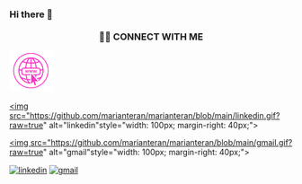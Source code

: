 ### Hi there 👋

<!--
**marianteran/marianteran** is a ✨ _special_ ✨ repository because its `README.md` (this file) appears on your GitHub profile.

Here are some ideas to get you started:

- 🔭 I’m currently working on ...
- 🌱 I’m currently learning ...
- 👯 I’m looking to collaborate on ...
- 🤔 I’m looking for help with ...
- 💬 Ask me about ...
- 📫 How to reach me: ...
- 😄 Pronouns: ...
- ⚡ Fun fact: ...
-->
 
<h3 style="text-align: center; font-weight: bold; margin-top: 20px; margin-bottom: 10px;"> 🤝🏻
        CONNECT WITH ME </h3>
<p align="left">

<a href="https://marianela-teran.web.app/" target="_blank"><img src="https://github.com/marianteran/marianteran/blob/main/pweb.gif?raw=true" alt="pagina web" style="width: 80px; margin-right: 40px;"></a>

<a href="https://www.linkedin.com/in/marianelaTeran" target="_blank"><img src="https://github.com/marianteran/marianteran/blob/main/linkedin.gif?raw=true" alt="linkedin"style="width: 100px; margin-right: 40px;"></a>

<a href="mailto:marianteranf@gmail.com" target="_blank"><img src="https://github.com/marianteran/marianteran/blob/main/gmail.gif?raw=true" alt="gmail"style="width: 100px; margin-right: 40px;"></a>
</p> 


<p align="left">
<a href="https://www.linkedin.com/in/thairy-daza" target="blank"><img align="center" src="https://github.com/dptha/dptha/blob/main/assets/linkedin.png" alt="linkedin" height="30" width="30" /></a>
<a href="mailto:thairydaza@gmail.com" target="blank"><img align="center" src="https://github.com/dptha/dptha/blob/main/assets/gmail.png" alt="gmail" height="30" width="30" /></a>  
</p>